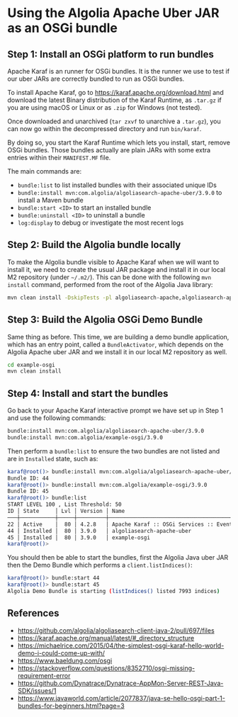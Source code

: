 # Using the Algolia Apache Uber JAR as an OSGi bundle

## Step 1: Install an OSGi platform to run bundles

Apache Karaf is an runner for OSGi bundles. It is the runner we use to test if
our uber JARs are correctly bundled to run as OSGi bundles.

To install Apache Karaf, go to https://karaf.apache.org/download.html and
download the latest Binary distribution of the Karaf Runtime, as `.tar.gz` if
you are using macOS or Linux or as `.zip` for Windows (not tested).

Once downloaded and unarchived (`tar zxvf` to unarchive a `.tar.gz`), you can
now go within the decompressed directory and run `bin/karaf`.

By doing so, you start the Karaf Runtime which lets you install, start, remove
OSGi bundles. Those bundles actually are plain JARs with some extra entries
within their `MANIFEST.MF` file.

The main commands are:

 - `bundle:list` to list installed bundles with their associated unique IDs
 - `bundle:install mvn:com.algolia/algoliasearch-apache-uber/3.9.0` to install a Maven bundle
 - `bundle:start <ID>` to start an installed bundle
 - `bundle:uninstall <ID>` to uninstall a bundle
 - `log:display` to debug or investigate the most recent logs

## Step 2: Build the Algolia bundle locally

To make the Algolia bundle visible to Apache Karaf when we will want to install
it, we need to create the usual JAR package and install it in our local
M2 repository (under `~/.m2/`). This can be done with the following
`mvn install` command, performed from the root of the Algolia Java library:

```sh
mvn clean install -DskipTests -pl algoliasearch-apache,algoliasearch-apache-uber
```

## Step 3: Build the Algolia OSGi Demo Bundle

Same thing as before. This time, we are building a demo bundle application,
which has an entry point, called a `BundleActivator`, which depends on the
Algolia Apache uber JAR and we install it in our local M2 repository as well.

```sh
cd example-osgi
mvn clean install
```

## Step 4: Install and start the bundles

Go back to your Apache Karaf interactive prompt we have set up in Step 1 and
use the following commands:

```sh
bundle:install mvn:com.algolia/algoliasearch-apache-uber/3.9.0
bundle:install mvn:com.algolia/example-osgi/3.9.0
```

Then perform a `bundle:list` to ensure the two bundles are not listed and are
in `Installed` state, such as:

```sh
karaf@root()> bundle:install mvn:com.algolia/algoliasearch-apache-uber/3.9.0
Bundle ID: 44
karaf@root()> bundle:install mvn:com.algolia/example-osgi/3.9.0
Bundle ID: 45
karaf@root()> bundle:list
START LEVEL 100 , List Threshold: 50
ID │ State     │ Lvl │ Version │ Name
───┼───────────┼─────┼─────────┼────────────────────────────────────────
22 │ Active    │  80 │ 4.2.8   │ Apache Karaf :: OSGi Services :: Event
44 │ Installed │  80 │ 3.9.0   │ algoliasearch-apache-uber
45 │ Installed │  80 │ 3.9.0   │ example-osgi
karaf@root()>
```

You should then be able to start the bundles, first the Algolia Java uber JAR
then the Demo Bundle which performs a `client.listIndices()`:

```sh
karaf@root()> bundle:start 44
karaf@root()> bundle:start 45
Algolia Demo Bundle is starting (listIndices() listed 7993 indices)
```

## References

- https://github.com/algolia/algoliasearch-client-java-2/pull/697/files
- https://karaf.apache.org/manual/latest/#_directory_structure
- https://michaelrice.com/2015/04/the-simplest-osgi-karaf-hello-world-demo-i-could-come-up-with/
- https://www.baeldung.com/osgi
- https://stackoverflow.com/questions/8352710/osgi-missing-requirement-error
- https://github.com/Dynatrace/Dynatrace-AppMon-Server-REST-Java-SDK/issues/1
- https://www.javaworld.com/article/2077837/java-se-hello-osgi-part-1-bundles-for-beginners.html?page=3
